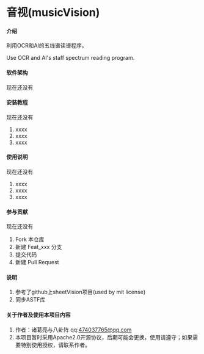 # 音视(musicVision)

#### 介绍
利用OCR和AI的五线谱读谱程序。

Use OCR and AI's staff spectrum reading program.

#### 软件架构
现在还没有


#### 安装教程
现在还没有
1.  xxxx
2.  xxxx
3.  xxxx

#### 使用说明
现在还没有
1.  xxxx
2.  xxxx
3.  xxxx

#### 参与贡献
现在还没有
1.  Fork 本仓库
2.  新建 Feat_xxx 分支
3.  提交代码
4.  新建 Pull Request


#### 说明

1. 参考了github上sheetVision项目(used by mit license)
2. 同步ASTF库


#### 关于作者及使用本项目内容
1. 作者：诸葛亮与八卦阵 qq:474037765@qq.com
2. 本项目暂时采用Apache2.0开源协议，后期可能会更换，使用请遵守；如果需要特别使用授权，请联系作者。

